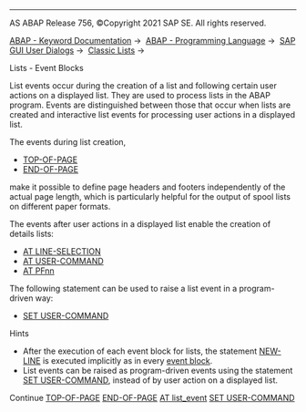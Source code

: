   

* * *

AS ABAP Release 756, ©Copyright 2021 SAP SE. All rights reserved.

[ABAP - Keyword Documentation](https://help.sap.com/doc/abapdocu_756_index_htm/7.56/en-US/abenabap.htm) →  [ABAP - Programming Language](https://help.sap.com/doc/abapdocu_756_index_htm/7.56/en-US/abenabap_reference.htm) →  [SAP GUI User Dialogs](https://help.sap.com/doc/abapdocu_756_index_htm/7.56/en-US/abenabap_screens.htm) →  [Classic Lists](https://help.sap.com/doc/abapdocu_756_index_htm/7.56/en-US/abenabap_dynpro_list.htm) → 

Lists - Event Blocks

List events occur during the creation of a list and following certain user actions on a displayed list. They are used to process lists in the ABAP program. Events are distinguished between those that occur when lists are created and interactive list events for processing user actions in a displayed list.

The events during list creation,

-   [TOP-OF-PAGE](https://help.sap.com/doc/abapdocu_756_index_htm/7.56/en-US/abaptop-of-page.htm)
-   [END-OF-PAGE](https://help.sap.com/doc/abapdocu_756_index_htm/7.56/en-US/abapend-of-page.htm)

make it possible to define page headers and footers independently of the actual page length, which is particularly helpful for the output of spool lists on different paper formats.

The events after user actions in a displayed list enable the creation of details lists:

-   [AT LINE-SELECTION](https://help.sap.com/doc/abapdocu_756_index_htm/7.56/en-US/abapat_line-selection.htm)
-   [AT USER-COMMAND](https://help.sap.com/doc/abapdocu_756_index_htm/7.56/en-US/abapat_user-command.htm)
-   [AT PFnn](https://help.sap.com/doc/abapdocu_756_index_htm/7.56/en-US/abapat_pfnn.htm)

The following statement can be used to raise a list event in a program-driven way:

-   [SET USER-COMMAND](https://help.sap.com/doc/abapdocu_756_index_htm/7.56/en-US/abapset_user-command.htm)

Hints

-   After the execution of each event block for lists, the statement [NEW-LINE](https://help.sap.com/doc/abapdocu_756_index_htm/7.56/en-US/abapnew-line.htm) is executed implicitly as in every [event block](https://help.sap.com/doc/abapdocu_756_index_htm/7.56/en-US/abenevent_blocks.htm).
-   List events can be raised as program-driven events using the statement [SET USER-COMMAND](https://help.sap.com/doc/abapdocu_756_index_htm/7.56/en-US/abapset_user-command.htm), instead of by user action on a displayed list.

Continue
[TOP-OF-PAGE](https://help.sap.com/doc/abapdocu_756_index_htm/7.56/en-US/abaptop-of-page.htm)
[END-OF-PAGE](https://help.sap.com/doc/abapdocu_756_index_htm/7.56/en-US/abapend-of-page.htm)
[AT list\_event](https://help.sap.com/doc/abapdocu_756_index_htm/7.56/en-US/abapat_list_event.htm)
[SET USER-COMMAND](https://help.sap.com/doc/abapdocu_756_index_htm/7.56/en-US/abapset_user-command.htm)
